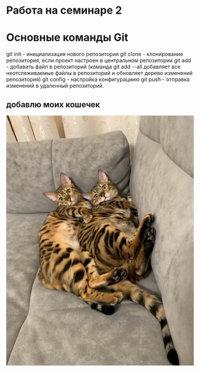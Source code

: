 # Работа на семинаре 2

# Основные команды Git
git init - инициализация нового репозитория
git clone - клонирование репозитория, если проект настроен в центральном репозитории
git add - добавить файл в репозиторий (команда git add --all добавляет все неотслеживаемые файлы в репозиторий и обновляет дерево изменений репозитория)
git config - настройка конфигурациию
git push - отправка изменений в удаленный репозиторий.
 ## добавлю моих кошечек

![бенгалки](cat2.jpeg)

